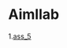 # Aimllab

1.[ass_5](https://colab.research.google.com/drive/1wHTlpSVWz_1nzuZd0oJsS8aZEFmpR309#scrollTo=kVx27wFzBsj_)
